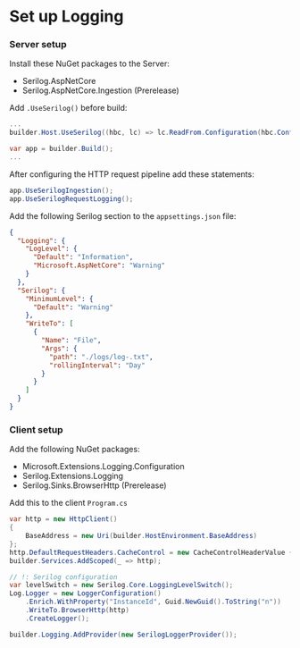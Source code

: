 # Set up Logging

### Server setup

Install these NuGet packages to the Server:

- Serilog.AspNetCore
- Serilog.AspNetCore.Ingestion (Prerelease)

Add `.UseSerilog()` before build:

```csharp
...
builder.Host.UseSerilog((hbc, lc) => lc.ReadFrom.Configuration(hbc.Configuration));

var app = builder.Build();
...
```

After configuring the HTTP request pipeline add these statements:

```csharp
app.UseSerilogIngestion();
app.UseSerilogRequestLogging();
```

Add the following Serilog section to the `appsettings.json` file:

```json
{
  "Logging": {
    "LogLevel": {
      "Default": "Information",
      "Microsoft.AspNetCore": "Warning"
    }
  },
  "Serilog": {
    "MinimumLevel": {
      "Default": "Warning"
    },
    "WriteTo": [
      {
        "Name": "File",
        "Args": {
          "path": "./logs/log-.txt",
          "rollingInterval": "Day"
        }
      }
    ]
  }
}
```

### Client setup

Add the following NuGet packages:

- Microsoft.Extensions.Logging.Configuration
- Serilog.Extensions.Logging
- Serilog.Sinks.BrowserHttp (Prerelease)

Add this to the client `Program.cs`

```csharp
var http = new HttpClient()
{
    BaseAddress = new Uri(builder.HostEnvironment.BaseAddress)
};
http.DefaultRequestHeaders.CacheControl = new CacheControlHeaderValue { NoCache = true };
builder.Services.AddScoped(_ => http);

// !: Serilog configuration
var levelSwitch = new Serilog.Core.LoggingLevelSwitch();
Log.Logger = new LoggerConfiguration()
    .Enrich.WithProperty("InstanceId", Guid.NewGuid().ToString("n"))
    .WriteTo.BrowserHttp(http)
    .CreateLogger();

builder.Logging.AddProvider(new SerilogLoggerProvider());
```